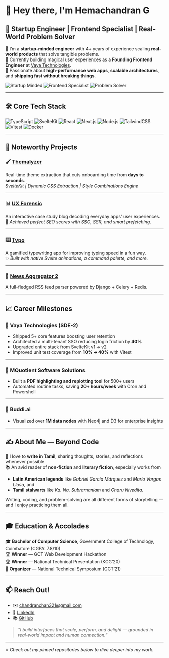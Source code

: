 # 👋 Hey there, I'm Hemachandran G

## 🚀 Startup Engineer | Frontend Specialist | Real-World Problem Solver

🔹 I’m a **startup-minded engineer** with 4+ years of experience scaling **real-world products** that solve tangible problems.  
🔹 Currently building magical user experiences as a **Founding Frontend Engineer** at [Vaya Technologies](https://embedvaya.com).  
🔹 Passionate about **high-performance web apps**, **scalable architectures**, and **shipping fast without breaking things**.

![Startup Minded](https://img.shields.io/badge/-Startup%20Mindset-ff6f00?style=flat-square&logo=appveyor&logoColor=white)
![Frontend Specialist](https://img.shields.io/badge/-Frontend%20Engineering-2962FF?style=flat-square&logo=vercel&logoColor=white)
![Problem Solver](https://img.shields.io/badge/-Problem%20Solver-43a047?style=flat-square&logo=stackoverflow&logoColor=white)

---

## 🛠️ Core Tech Stack

![TypeScript](https://img.shields.io/badge/-TypeScript-3178c6?logo=typescript&logoColor=white&style=flat-square)
![SvelteKit](https://img.shields.io/badge/-SvelteKit-FF3E00?logo=svelte&logoColor=white&style=flat-square)
![React](https://img.shields.io/badge/-React-61dafb?logo=react&logoColor=black&style=flat-square)
![Next.js](https://img.shields.io/badge/-Next.js-000000?logo=next.js&logoColor=white&style=flat-square)
![Node.js](https://img.shields.io/badge/-Node.js-339933?logo=node.js&logoColor=white&style=flat-square)
![TailwindCSS](https://img.shields.io/badge/-TailwindCSS-38bdf8?logo=tailwindcss&logoColor=white&style=flat-square)
![Vitest](https://img.shields.io/badge/-Vitest-6E9F18?logo=vitest&logoColor=white&style=flat-square)
![Docker](https://img.shields.io/badge/-Docker-2496ED?logo=docker&logoColor=white&style=flat-square)

---

## 📌 Noteworthy Projects

### 🖌️ [Themalyzer](https://embedvaya.com)
Real-time theme extraction that cuts onboarding time from **days to seconds**.  
_SvelteKit | Dynamic CSS Extraction | Style Combinations Engine_

---

### 📊 [UX Forensic](https://ux-forensic.vercel.app)
An interactive case study blog decoding everyday apps' user experiences.  
🚀 _Achieved perfect SEO scores with SSG, SSR, and smart prefetching._

---

### ⌨️ [Typo](https://typo-dev.surge.sh)
A gamified typewriting app for improving typing speed in a fun way.  
✨ _Built with native Svelte animations, a command palette, and more._

---

### 📰 [News Aggregator 2](https://github.com/g-chandran/news-aggregator-2)
A full-fledged RSS feed parser powered by Django + Celery + Redis.

---

## 📈 Career Milestones

### 🔧 Vaya Technologies (SDE-2)
- Shipped 5+ core features boosting user retention  
- Architected a multi-tenant SSO reducing login friction by **40%**  
- Upgraded entire stack from SvelteKit v1 ➜ v2  
- Improved unit test coverage from **10% ➜ 40%** with Vitest

---

### 🧠 MQuotient Software Solutions
- Built a **PDF highlighting and replotting tool** for 500+ users  
- Automated routine tasks, saving **20+ hours/week** with Cron and Powershell

---

### 🧬 Buddi.ai
- Visualized over **1M data nodes** with Neo4j and D3 for enterprise insights

---

## ✍️ About Me — Beyond Code

🌱 I love to **write in Tamil**, sharing thoughts, stories, and reflections whenever possible.  
📚 An avid reader of **non-fiction** and **literary fiction**, especially works from  
- **Latin American legends** like *Gabriel García Márquez* and *Mario Vargas Llosa*, and  
- **Tamil stalwarts** like *Ka. Na. Subramaniam* and *Charu Nivedita*.

Writing, coding, and problem-solving are all different forms of storytelling — and I enjoy practicing them all.

---

## 🎓 Education & Accolades

🎓 **Bachelor of Computer Science**, Government College of Technology, Coimbatore (CGPA: 7.8/10)  
🏆 **Winner** — GCT Web Development Hackathon  
🏆 **Winner** — National Technical Presentation (KCG’20)  
🎤 **Organizer** — National Technical Symposium (GCT’21)

---

## 📫 Reach Out!

- ✉️ [chandranchan321@gmail.com](mailto:chandranchan321@gmail.com)
- 💬 [LinkedIn](https://www.linkedin.com/in/hemachandran-g)
- 📚 [GitHub](https://github.com/gh-chandran-vaya)

> _“I build interfaces that scale, perform, and delight — grounded in real-world impact and human connection.”_

---

⭐️ _Check out my pinned repositories below to dive deeper into my work._

